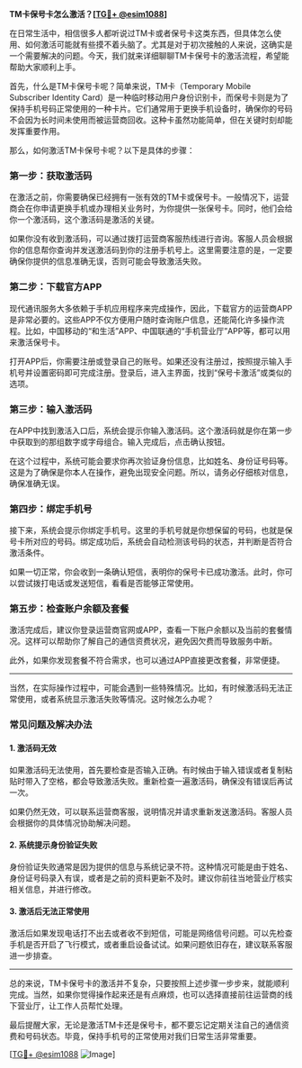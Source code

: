 **TM卡保号卡怎么激活？[[TG💪+ @esim1088](https://t.me/s/esim1088)]**

在日常生活中，相信很多人都听说过TM卡或者保号卡这类东西，但具体怎么使用、如何激活可能就有些摸不着头脑了。尤其是对于初次接触的人来说，这确实是一个需要解决的问题。今天，我们就来详细聊聊TM卡保号卡的激活流程，希望能帮助大家顺利上手。

首先，什么是TM卡保号卡呢？简单来说，TM卡（Temporary Mobile Subscriber Identity Card）是一种临时移动用户身份识别卡，而保号卡则是为了保持手机号码正常使用的一种卡片。它们通常用于更换手机设备时，确保你的号码不会因为长时间未使用而被运营商回收。这种卡虽然功能简单，但在关键时刻却能发挥重要作用。

那么，如何激活TM卡保号卡呢？以下是具体的步骤：

### **第一步：获取激活码**
在激活之前，你需要确保已经拥有一张有效的TM卡或保号卡。一般情况下，运营商会在你申请更换手机或办理相关业务时，为你提供一张保号卡。同时，他们会给你一个激活码，这个激活码是激活的关键。

如果你没有收到激活码，可以通过拨打运营商客服热线进行咨询。客服人员会根据你的信息帮你查询并发送激活码到你的注册手机号上。这里需要注意的是，一定要确保你提供的信息准确无误，否则可能会导致激活失败。

### **第二步：下载官方APP**
现代通讯服务大多依赖于手机应用程序来完成操作，因此，下载官方的运营商APP是非常必要的。这些APP不仅方便用户随时查询账户信息，还能简化许多操作流程。比如，中国移动的“和生活”APP、中国联通的“手机营业厅”APP等，都可以用来激活保号卡。

打开APP后，你需要注册或登录自己的账号。如果还没有注册过，按照提示输入手机号并设置密码即可完成注册。登录后，进入主界面，找到“保号卡激活”或类似的选项。

### **第三步：输入激活码**
在APP中找到激活入口后，系统会提示你输入激活码。这个激活码就是你在第一步中获取到的那组数字或字母组合。输入完成后，点击确认按钮。

在这个过程中，系统可能会要求你再次验证身份信息，比如姓名、身份证号码等。这是为了确保是你本人在操作，避免出现安全问题。所以，请务必仔细核对信息，确保准确无误。

### **第四步：绑定手机号**
接下来，系统会提示你绑定手机号。这里的手机号就是你想保留的号码，也就是保号卡所对应的号码。绑定成功后，系统会自动检测该号码的状态，并判断是否符合激活条件。

如果一切正常，你会收到一条确认短信，表明你的保号卡已成功激活。此时，你可以尝试拨打电话或发送短信，看看是否能够正常使用。

### **第五步：检查账户余额及套餐**
激活完成后，建议你登录运营商官网或APP，查看一下账户余额以及当前的套餐情况。这样可以帮助你了解自己的通信资费状况，避免因欠费而导致服务中断。

此外，如果你发现套餐不符合需求，也可以通过APP直接更改套餐，非常便捷。

---

当然，在实际操作过程中，可能会遇到一些特殊情况。比如，有时候激活码无法正常使用，或者系统显示激活失败等情况。这时候怎么办呢？

### **常见问题及解决办法**

#### **1. 激活码无效**
如果激活码无法使用，首先要检查是否输入正确。有时候由于输入错误或者复制粘贴时带入了空格，都会导致激活失败。重新检查一遍激活码，确保没有错误后再试一次。

如果仍然无效，可以联系运营商客服，说明情况并请求重新发送激活码。客服人员会根据你的具体情况协助解决问题。

#### **2. 系统提示身份验证失败**
身份验证失败通常是因为提供的信息与系统记录不符。这种情况可能是由于姓名、身份证号码录入有误，或者是之前的资料更新不及时。建议你前往当地营业厅核实相关信息，并进行修改。

#### **3. 激活后无法正常使用**
激活后如果发现电话打不出去或者收不到短信，可能是网络信号问题。可以先检查手机是否开启了飞行模式，或者重启设备试试。如果问题依旧存在，建议联系客服进一步排查。

---

总的来说，TM卡保号卡的激活并不复杂，只要按照上述步骤一步步来，就能顺利完成。当然，如果你觉得操作起来还是有点麻烦，也可以选择直接前往运营商的线下营业厅，让工作人员帮忙处理。

最后提醒大家，无论是激活TM卡还是保号卡，都不要忘记定期关注自己的通信资费和号码状态。毕竟，保持手机号的正常使用对我们日常生活非常重要。

[[TG💪+ @esim1088](https://t.me/s/esim1088) ![Image](https://i.postimg.cc/4NQfJmqS/Snipaste-2025-05-13-00-14-12.png)]